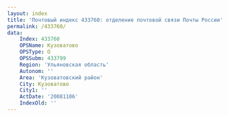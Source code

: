 ```yaml
---
layout: index
title: 'Почтовый индекс 433760: отделение почтовой связи Почты России'
permalink: /433760/
data:
    Index: 433760
    OPSName: Кузоватово
    OPSType: О
    OPSSubm: 433799
    Region: 'Ульяновская область'
    Autonom: ''
    Area: 'Кузоватовский район'
    City: Кузоватово
    City1: ''
    ActDate: '20081106'
    IndexOld: ''
---
```

